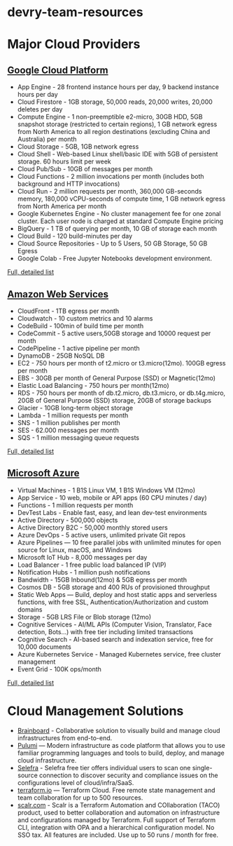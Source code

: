 # devry-team-resources

# Major Cloud Providers

## [Google Cloud Platform](https://cloud.google.com/)

- App Engine - 28 frontend instance hours per day, 9 backend instance hours per day
- Cloud Firestore - 1GB storage, 50,000 reads, 20,000 writes, 20,000 deletes per day
- Compute Engine - 1 non-preemptible e2-micro, 30GB HDD, 5GB snapshot storage (restricted to certain regions), 1 GB network egress from North America to all region destinations (excluding China and Australia) per month
- Cloud Storage - 5GB, 1GB network egress
- Cloud Shell - Web-based Linux shell/basic IDE with 5GB of persistent storage. 60 hours limit per week
- Cloud Pub/Sub - 10GB of messages per month
- Cloud Functions - 2 million invocations per month (includes both background and HTTP invocations)
- Cloud Run - 2 million requests per month, 360,000 GB-seconds memory, 180,000 vCPU-seconds of compute time, 1 GB network egress from North America per month
- Google Kubernetes Engine - No cluster management fee for one zonal cluster. Each user node is charged at standard Compute Engine pricing
- BigQuery - 1 TB of querying per month, 10 GB of storage each month
- Cloud Build - 120 build-minutes per day
- Cloud Source Repositories - Up to 5 Users, 50 GB Storage, 50 GB Egress
- Google Colab - Free Jupyter Notebooks development environment.

[Full, detailed list](https://cloud.google.com/free)

## [Amazon Web Services](https://aws.amazon.com/)

- CloudFront - 1TB egress per month
- Cloudwatch - 10 custom metrics and 10 alarms
- CodeBuild - 100min of build time per month
- CodeCommit - 5 active users,50GB storage and 10000 request per month
- CodePipeline - 1 active pipeline per month
- DynamoDB - 25GB NoSQL DB
- EC2 - 750 hours per month of t2.micro or t3.micro(12mo). 100GB egress per month
- EBS - 30GB per month of General Purpose (SSD) or Magnetic(12mo)
- Elastic Load Balancing - 750 hours per month(12mo)
- RDS - 750 hours per month of db.t2.micro, db.t3.micro, or db.t4g.micro, 20GB of General Purpose (SSD) storage, 20GB of storage backups
- Glacier - 10GB long-term object storage
- Lambda - 1 million requests per month
- SNS - 1 million publishes per month
- SES - 62.000 messages per month
- SQS - 1 million messaging queue requests

[Full, detailed list](https://aws.amazon.com/free/)

## [Microsoft Azure](https://azure.microsoft.com/)

- Virtual Machines - 1 B1S Linux VM, 1 B1S Windows VM (12mo)
- App Service - 10 web, mobile or API apps (60 CPU minutes / day)
- Functions - 1 million requests per month
- DevTest Labs - Enable fast, easy, and lean dev-test environments
- Active Directory - 500,000 objects
- Active Directory B2C - 50,000 monthly stored users
- Azure DevOps - 5 active users, unlimited private Git repos
- Azure Pipelines — 10 free parallel jobs with unlimited minutes for open source for Linux, macOS, and Windows
- Microsoft IoT Hub - 8,000 messages per day
- Load Balancer - 1 free public load balanced IP (VIP)
- Notification Hubs - 1 million push notifications
- Bandwidth - 15GB Inbound(12mo) & 5GB egress per month
- Cosmos DB - 5GB storage and 400 RUs of provisioned throughput
- Static Web Apps — Build, deploy and host static apps and serverless functions, with free SSL, Authentication/Authorization and custom domains
- Storage - 5GB LRS File or Blob storage (12mo)
- Cognitive Services - AI/ML APIs (Computer Vision, Translator, Face detection, Bots...) with free tier including limited transactions
- Cognitive Search - AI-based search and indexation service, free for 10,000 documents
- Azure Kubernetes Service - Managed Kubernetes service, free cluster management
- Event Grid - 100K ops/month

[Full, detailed list](https://azure.microsoft.com/free/)

# Cloud Management Solutions

- [Brainboard](https://www.brainboard.co/) - Collaborative solution to visually build and manage cloud infrastructures from end-to-end.
- [Pulumi](https://www.pulumi.com/) — Modern infrastructure as code platform that allows you to use familiar programming languages and tools to build, deploy, and manage cloud infrastructure.
- [Selefra](https://www.selefra.io/) - Selefra free tier offers individual users to scan one single-source connection to discover security and compliance issues on the configurations level of cloud/infra/SaaS.
- [terraform.io](https://www.terraform.io/) — Terraform Cloud. Free remote state management and team collaboration for up to 500 resources.
- [scalr.com](https://scalr.com/) - Scalr is a Terraform Automation and COllaboration (TACO) product, used to better collaboration and automation on infrastructure and configurations managed by Terraform. Full support of Terraform CLI, integration with OPA and a hierarchical configuration model. No SSO tax. All features are included. Use up to 50 runs / month for free.
